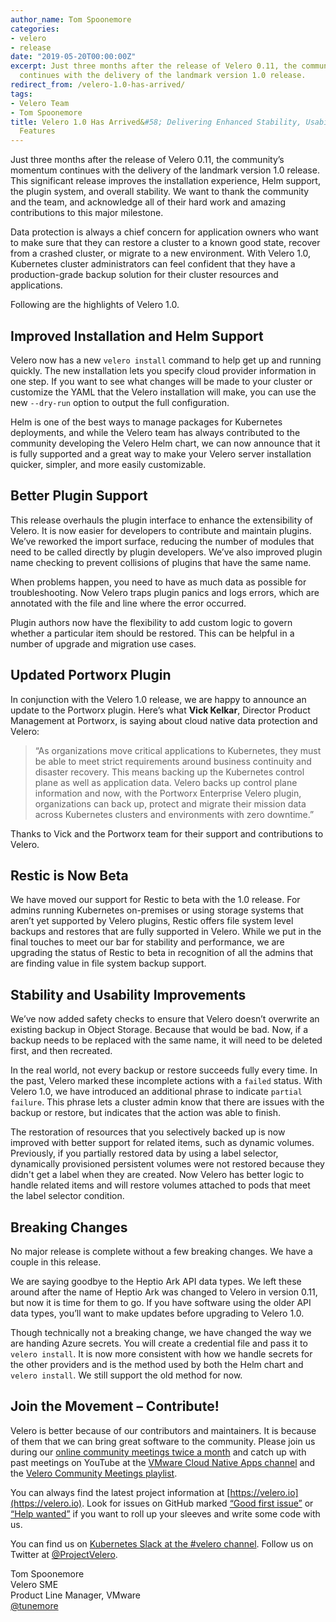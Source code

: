 ```yaml
---
author_name: Tom Spoonemore
categories:
- velero
- release
date: "2019-05-20T00:00:00Z"
excerpt: Just three months after the release of Velero 0.11, the community’s momentum
  continues with the delivery of the landmark version 1.0 release.
redirect_from: /velero-1.0-has-arrived/
tags:
- Velero Team
- Tom Spoonemore
title: Velero 1.0 Has Arrived&#58; Delivering Enhanced Stability, Usability and Extensibility
  Features
---
```

Just three months after the release of Velero 0.11, the community’s momentum continues with the delivery of the landmark version 1.0 release. This significant release improves the installation experience, Helm support, the plugin system, and overall stability. We want to thank the community and the team, and acknowledge all of their hard work and amazing contributions to this major milestone.

Data protection is always a chief concern for application owners who want to make sure that they can restore a cluster to a known good state, recover from a crashed cluster, or migrate to a new environment. With Velero 1.0, Kubernetes cluster administrators can feel confident that they have a production-grade backup solution for their cluster resources and applications.

Following are the highlights of Velero 1.0.

## Improved Installation and Helm Support

Velero now has a new `velero install` command to help get up and running quickly. The new installation lets you specify cloud provider information in one step. If you want to see what changes will be made to your cluster or customize the YAML that the Velero installation will make, you can use the new `--dry-run` option to output the full configuration.

Helm is one of the best ways to manage packages for Kubernetes deployments, and while the Velero team has always contributed to the community developing the Velero Helm chart, we can now announce that it is fully supported and a great way to make your Velero server installation quicker, simpler, and more easily customizable.

## Better Plugin Support

This release overhauls the plugin interface to enhance the extensibility of Velero. It is now easier for developers to contribute and maintain plugins. We’ve reworked the import surface, reducing the number of modules that need to be called directly by plugin developers. We’ve also improved plugin name checking to prevent collisions of plugins that have the same name.

When problems happen, you need to have as much data as possible for troubleshooting. Now Velero traps plugin panics and logs errors, which are annotated with the file and line where the error occurred.

Plugin authors now have the flexibility to add custom logic to govern whether a particular item should be restored. This can be helpful in a number of upgrade and migration use cases.

## Updated Portworx Plugin

In conjunction with the Velero 1.0 release, we are happy to announce an update to the Portworx plugin. Here’s what **Vick Kelkar**, Director Product Management at Portworx, is saying about cloud native data protection and Velero:

> “As organizations move critical applications to Kubernetes, they must be able to meet strict requirements around business continuity and disaster recovery. This means backing up the Kubernetes control plane as well as application data. Velero backs up control plane information and now, with the Portworx Enterprise Velero plugin, organizations can back up, protect and migrate their mission data across Kubernetes clusters and environments with zero downtime.”

Thanks to Vick and the Portworx team for their support and contributions to Velero.

## Restic is Now Beta

We have moved our support for Restic to beta with the 1.0 release. For admins running Kubernetes on-premises or using  storage systems that aren’t yet supported by Velero plugins, Restic offers file system level backups and restores that are fully supported in Velero. While we put in the final touches to meet our bar for stability and performance, we are upgrading the status of Restic to beta in recognition of all the admins that are finding value in file system backup support.

## Stability and Usability Improvements

We’ve now added safety checks to ensure that Velero doesn’t overwrite an existing backup in Object Storage. Because that would be bad. Now, if a backup needs to be replaced with the same name, it will need to be deleted first, and then recreated.

In the real world, not every backup or restore succeeds fully every time. In the past, Velero marked these incomplete actions with a `failed` status. With Velero 1.0, we have introduced an additional phrase to indicate `partial failure`. This phrase lets a cluster admin know that there are issues with the backup or restore, but indicates that the action was able to finish.

The restoration of resources that you selectively backed up is now improved with better support for related items, such as dynamic volumes. Previously, if you partially restored data by using a label selector, dynamically provisioned persistent volumes were not restored because they didn't get a label when they are created. Now Velero has better logic to handle related items and will restore volumes attached to pods that meet the label selector condition.

## Breaking Changes

No major release is complete without a few breaking changes. We have a couple in this release.

We are saying goodbye to the Heptio Ark API data types. We left these around after the name of Heptio Ark was changed to Velero in version 0.11, but now it is time for them to go. If you have software using the older API data types, you’ll want to make updates before upgrading to Velero 1.0.

Though technically not a breaking change, we have changed the way we are handing Azure secrets. You will create a credential file and pass it to `velero install`. It is now more consistent with how we handle secrets for the other providers and is the method used by both the Helm chart and `velero install`. We still support the old method for now.

## Join the Movement – Contribute!

Velero is better because of our contributors and maintainers. It is because of them that we can bring great software to the community. Please join us during our [online community meetings twice a month](https://github.com/vmware-tanzu/velero-community) and catch up with past meetings on YouTube at the [VMware Cloud Native Apps channel](https://www.youtube.com/channel/UCdkGV51Nu0unDNT58bHt9bg/featured) and the [Velero Community Meetings playlist](https://www.youtube.com/watch?v=nc48ocI-6go&list=PL7bmigfV0EqQRysvqvqOtRNk4L5S7uqwM).

You can always find the latest project information at [https://velero.io](https://velero.io). Look for issues on GitHub marked [“Good first issue”](https://github.com/vmware-tanzu/velero/issues?q=is:open+is:issue+label:%22Good+first+issue%22) or [“Help wanted”](https://github.com/vmware-tanzu/velero/issues?utf8=✓&q=is:open+is:issue+label:%22Help+wanted%22+) if you want to roll up your sleeves and write some code with us.

You can find us on [Kubernetes Slack at the #velero channel](https://kubernetes.slack.com/messages/C6VCGP4MT). Follow us on Twitter at [@ProjectVelero](https://twitter.com/projectvelero).

Tom Spoonemore  
Velero SME  
Product Line Manager, VMware  
[@tunemore](https://twitter.com/tunemore)
